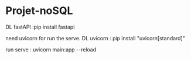 # Projet-noSQL

DL fastAPI :pip install fastapi

need uvicorn for run the serve.
DL uvicorn : pip install "uvicorn[standard]"

run serve : uvicorn main:app --reload

